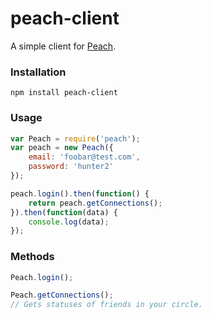 # peach-client

A simple client for [Peach](https://peach.cool).

### Installation

```
npm install peach-client
```

### Usage

```javascript
var Peach = require('peach');
var peach = new Peach({
	email: 'foobar@test.com',
	password: 'hunter2'
});

peach.login().then(function() {
	return peach.getConnections();
}).then(function(data) {
	console.log(data);
});

```

### Methods

```javascript
Peach.login();

Peach.getConnections();
// Gets statuses of friends in your circle.

```
